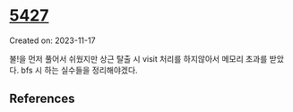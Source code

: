 # [5427](https://www.acmicpc.net/problem/5427)
Created on: 2023-11-17

불!을 먼저 풀어서 쉬웠지만 상근 탈출 시 visit 처리를 하지않아서 메모리 초과를 받았다.
bfs 시 하는 실수들을 정리해야겠다.

## References


